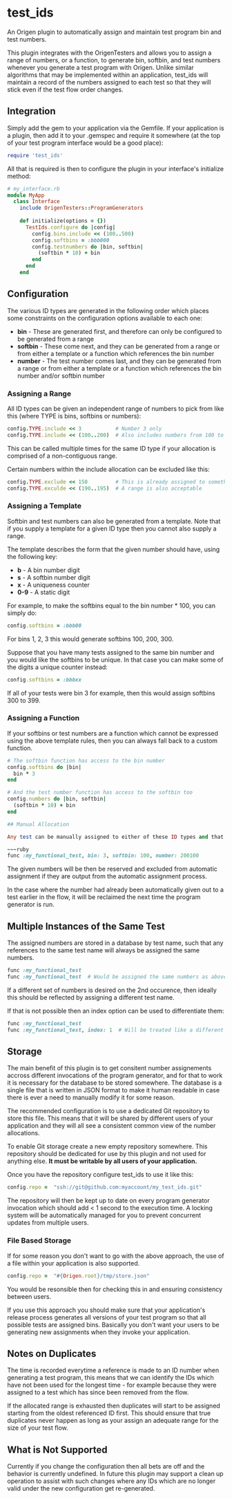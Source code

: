 # test_ids

An Origen plugin to automatically assign and maintain test program bin and test numbers.

This plugin integrates with the OrigenTesters  and allows you to assign a range of numbers, or a function, to generate bin,
softbin, and test numbers whenever you generate a test program with Origen.
Unlike similar algorithms that may be implemented within an application, test_ids will maintain a record of the numbers assigned
to each test so that they will stick even if the test flow order changes.

## Integration

Simply add the gem to your application via the Gemfile. If your application is a plugin, then add it to your .gemspec and
require it somewhere (at the top of your test program interface would be a good place):

~~~ruby
require 'test_ids'
~~~

All that is required is then to configure the plugin in your interface's initialize method:

~~~ruby
# my_interface.rb
module MyApp
  class Interface
    include OrigenTesters::ProgramGenerators
    
    def initialize(options = {})
      TestIds.configure do |config|
        config.bins.include << (100..500)
        config.softbins = :bbb000
        config.testnumbers do |bin, softbin|
          (softbin * 10) + bin 
        end
      end
    end
~~~

## Configuration

The various ID types are generated in the following order which places some constraints on the configuration options
available to each one:

* **bin** - These are generated first, and therefore can only be configured to be generated from a range
* **softbin** - These come next, and they can be generated from a range or from either a template or a function which
  references the bin number
* **number** - The test number comes last, and they can be generated from a range or from either a template or a function which
  references the bin number and/or softbin number

### Assigning a Range

All ID types can be given an independent range of numbers to pick from like this (where TYPE is bins, softbins or numbers):

~~~ruby
config.TYPE.include << 3           # Number 3 only
config.TYPE.include << (100..200)  # Also includes numbers from 100 to 200
~~~

This can be called multiple times for the same ID type if your allocation is comprised of a non-contiguous range.

Certain numbers within the include allocation can be excluded like this:

~~~ruby
config.TYPE.exclude << 150         # This is already assigned to something else
config.TYPE.exculde << (190..195)  # A range is also acceptable
~~~

### Assigning a Template

Softbin and test numbers can also be generated from a template. Note that if you supply a template for a given ID type
then you cannot also supply a range.

The template describes the form that the given number should have, using the following key:

* **b** - A bin number digit
* **s** - A softbin number digit
* **x** - A uniqueness counter
* **0-9** - A static digit

For example, to make the softbins equal to the bin number * 100, you can simply do:

~~~ruby
config.softbins = :bbb00
~~~

For bins 1, 2, 3 this would generate softbins 100, 200, 300.

Suppose that you have many tests assigned to the same bin number and you would like the softbins to be unique. In that case
you can make some of the digits a unique counter instead:

~~~ruby
config.softbins = :bbbxx
~~~

If all of your tests were bin 3 for example, then this would assign softbins 300 to 399.

### Assigning a Function

If your softbins or test numbers are a function which cannot be expressed using the above template rules, then you can always
fall back to a custom function.

~~~ruby
# The softbin function has access to the bin number
config.softbins do |bin|
  bin * 3
end

# And the test number function has access to the softbin too
config.numbers do |bin, softbin|
  (softbin * 10) + bin 
end

## Manual Allocation

Any test can be manually assigned to either of these ID types and that will take precedence:

~~~ruby
func :my_functional_test, bin: 3, softbin: 100, number: 200100
~~~

The given numbers will be then be reserved and excluded from automatic assignment if they are output from the automatic assignment
process.

In the case where the number had already been automatically given out to a test earlier in the flow, it will be
reclaimed the next time the program generator is run.

## Multiple Instances of the Same Test

The assigned numbers are stored in a database by test name, such that any references to the same test name will always
be assigned the same numbers.

~~~ruby
func :my_functional_test
func :my_functional_test  # Would be assigned the same numbers as above
~~~

If a different set of numbers is desired on the 2nd occurence, then ideally this should be reflected by assigning a
different test name.

If that is not possible then an index option can be used to differentiate them:

~~~ruby
func :my_functional_test
func :my_functional_test, index: 1  # Will be treated like a different test and assigned a different number
~~~

## Storage

The main benefit of this plugin is to get consitent number assignements accross different invocations of the program
generator, and for that to work it is necessary for the database to be stored somewhere.
The database is a single file that is written in JSON format to make it human readable in case there is ever a need to
manually modify it for some reason.

The recommended configuration is to use a dedicated Git repository to store this file. This means that it will be
shared by different users of your application and they will all see a consistent common view of the number
allocations.

To enable Git storage create a new empty repository somewhere. This repository should be dedicated for use by this
plugin and not used for anything else.
**It must be writable by all users of your application.**

Once you have the repository configure test_ids to use it like this:

~~~ruby
config.repo =  "ssh://git@github.com:myaccount/my_test_ids.git"
~~~

The repository will then be kept up to date on every program generator invocation which should add < 1 second to
the execution time.
A locking system will be automatically managed for you to prevent concurrent updates from multiple users.

### File Based Storage

If for some reason you don't want to go with the above approach, the use of a file within your application
is also supported.

~~~ruby
config.repo =  "#{Origen.root}/tmp/store.json"
~~~

You would be resonsible then for checking this in and ensuring consistency between users.

If you use this approach you should make sure that your application's release process generates all versions of
your test program so that all possible tests are assigned bins. Basically you don't want your users to be
generating new assignments when they invoke your application.

## Notes on Duplicates

The time is recorded everytime a reference is made to an ID number when generating a test program, this means
that we can identify the IDs which have not been used for the longest time - for example because they were
assigned to a test which has since been removed from the flow.

If the allocated range is exhausted then duplicates will start to be assigned starting from the oldest
referenced ID first. This should ensure that true duplicates never happen as long as your assign an
adequate range for the size of your test flow.

## What is Not Supported

Currently if you change the configuration then all bets are off and the behavior is currently undefined.
In future this plugin may support a clean up operation to assist with such changes where any IDs which are no longer
valid under the new configuration get re-generated.

